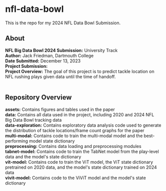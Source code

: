 # nfl-data-bowl
This is the repo for my 2024 NFL Data Bowl Submission. 

## About

__NFL Big Data Bowl 2024 Submission:__ University Track <br>
__Author:__ Jack Friedman, Dartmouth College <br>
__Date Submitted:__ December 13, 2023 <br>
__Project Submission:__ <br>
__Project Overview:__ The goal of this project is to predict tackle location on NFL rushing plays given data until the time of handoff. <br><br>

## Repository Overview

__assets:__ Contains figures and tables used in the paper <br>
__data:__ Contains all data used in the project, including 2020 and 2024 NFL Big Data Bowl tracking data <br>
__data-exploration:__ Contains exploratory data analysis code used to generate the distribution of tackle locations/frame count graphs for the paper <br>
__multi-modal:__ Contains code to train the multi-modal model and the best-performing model state dictionary <br>
__preprocessing:__ Contains data loading and preprocessing modules <br>
__tabnet-model:__ Contains code to train the TabNet model from the play-level data and the model's state dictionary <br>
__vit-model:__ Contains code to train the ViT model, the ViT state dictionary pretrained on 2020 data, and the model's state dictionary trained on 2024 data <br>
__vivit-model:__ Contains code to the ViViT model and the model's state dictionary <br>
